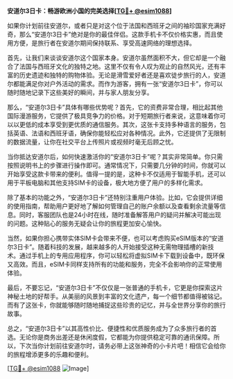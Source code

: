 **安道尔3日卡：畅游欧洲小国的完美选择[[TG💪+ @esim1088](https://t.me/s/esim1088)]**

如果你计划前往安道尔，或者只是对这个位于法国和西班牙之间的袖珍国家充满好奇，那么“安道尔3日卡”绝对是你的最佳伴侣。这款手机卡不仅价格实惠，而且使用方便，是旅行者在安道尔期间保持联系、享受高速网络的理想选择。

首先，让我们来谈谈安道尔这个国家本身。安道尔虽然面积不大，但它却是一个融合了法国与西班牙文化的独特之地。这里不仅有令人叹为观止的自然风光，还有丰富的历史遗迹和独特的购物体验。无论是滑雪爱好者还是喜欢徒步旅行的人，安道尔都能满足你对户外活动的需求。而作为游客，拥有一张“安道尔3日卡”，你可以随时随地记录下这些美好的瞬间，并与家人朋友分享。

那么，“安道尔3日卡”具体有哪些优势呢？首先，它的资费非常合理，相比起其他国际漫游服务，它提供了极具竞争力的价格。对于短期旅行者来说，这意味着你可以以更低的成本享受到更优质的通信服务。其次，这张卡支持多种语言的服务，包括英语、法语和西班牙语，确保你能轻松应对各种情况。此外，它还提供了无限制的数据流量，让你在社交平台上传照片或视频时毫无后顾之忧。

当你抵达安道尔后，如何快速激活你的“安道尔3日卡”呢？其实非常简单。你只需按照说明书上的步骤进行操作即可。通常情况下，只需要几分钟的时间，你就可以开始享受这款卡带来的便利。值得一提的是，这种卡不仅适用于智能手机，还可以用于平板电脑和其他支持SIM卡的设备，极大地方便了用户的多样化需求。

除了基本的功能之外，“安道尔3日卡”还特别注重用户体验。比如，它会提供详细的使用指南，帮助用户更好地了解如何管理自己的账户余额以及查看剩余流量等信息。同时，客服团队也是24小时在线，随时准备解答用户的疑问并解决可能出现的问题。这种贴心的服务无疑会让你的旅程更加安心愉快。

当然，如果你担心携带实体SIM卡会带来不便，也可以考虑购买eSIM版本的“安道尔3日卡”。随着科技的发展，越来越多的人开始接受这种无需物理插槽的新技术。通过手机上的专用应用程序，你可以轻松将虚拟SIM卡下载到设备中，既环保又高效。而且，eSIM卡同样支持所有的功能和服务，完全不会影响你的正常使用体验。

最后，不要忘记，“安道尔3日卡”不仅仅是一张普通的手机卡，它更是你探索这片神秘土地的好帮手。从美丽的风景到丰富的文化遗产，每一个细节都值得被铭记。而有了这张卡，你就能够随时随地捕捉这些珍贵的记忆，并与全世界分享你的旅行故事。

总之，“安道尔3日卡”以其高性价比、便捷性和优质服务成为了众多旅行者的首选。无论你是商务出差还是休闲度假，它都能为你提供稳定可靠的通讯保障。所以，下次当你计划前往安道尔时，请务必带上这张神奇的小卡片吧！相信它会给你的旅程增添更多的乐趣和便利。

[[TG💪+ @esim1088](https://t.me/s/esim1088) ![Image](https://i.postimg.cc/4NQfJmqS/Snipaste-2025-05-13-00-14-12.png)]